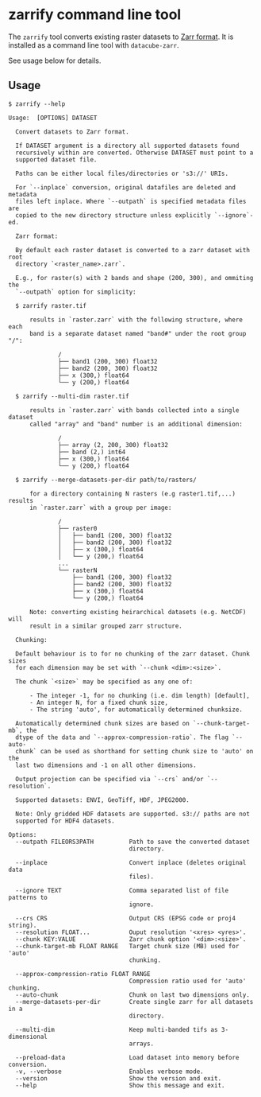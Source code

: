 # zarrify command line tool
The `zarrify` tool converts existing raster datasets to [Zarr format](https://zarr.readthedocs.io/en/stable/spec/v2.html). It is installed as a command line tool with `datacube-zarr`.

See usage below for details.
## Usage
    $ zarrify --help

    Usage:  [OPTIONS] DATASET

      Convert datasets to Zarr format.

      If DATASET argument is a directory all supported datasets found
      recursively within are converted. Otherwise DATASET must point to a
      supported dataset file.

      Paths can be either local files/directories or 's3://' URIs.

      For `--inplace` conversion, original datafiles are deleted and metadata
      files left inplace. Where `--outpath` is specified metadata files are
      copied to the new directory structure unless explicitly `--ignore`-ed.

      Zarr format:

      By default each raster dataset is converted to a zarr dataset with root
      directory `<raster_name>.zarr`.

      E.g., for raster(s) with 2 bands and shape (200, 300), and ommiting the
      `--outpath` option for simplicity:

      $ zarrify raster.tif

          results in `raster.zarr` with the following structure, where each
          band is a separate dataset named "band#" under the root group "/":

                  /
                  ├── band1 (200, 300) float32
                  ├── band2 (200, 300) float32
                  ├── x (300,) float64
                  └── y (200,) float64

      $ zarrify --multi-dim raster.tif

          results in `raster.zarr` with bands collected into a single dataset
          called "array" and "band" number is an additional dimension:

                  /
                  ├── array (2, 200, 300) float32
                  ├── band (2,) int64
                  ├── x (300,) float64
                  └── y (200,) float64

      $ zarrify --merge-datasets-per-dir path/to/rasters/

          for a directory containing N rasters (e.g raster1.tif,...) results
          in `raster.zarr` with a group per image:

                  /
                  ├── raster0
                  │   ├── band1 (200, 300) float32
                  │   ├── band2 (200, 300) float32
                  │   ├── x (300,) float64
                  │   └── y (200,) float64
                  ...
                  └── rasterN
                      ├── band1 (200, 300) float32
                      ├── band2 (200, 300) float32
                      ├── x (300,) float64
                      └── y (200,) float64

          Note: converting existing heirarchical datasets (e.g. NetCDF) will
          result in a similar grouped zarr structure.

      Chunking:

      Default behaviour is to for no chunking of the zarr dataset. Chunk sizes
      for each dimension may be set with `--chunk <dim>:<size>`.

      The chunk `<size>` may be specified as any one of:

          - The integer -1, for no chunking (i.e. dim length) [default],
          - An integer N, for a fixed chunk size,
          - The string 'auto', for automatically determined chunksize.

      Automatically determined chunk sizes are based on `--chunk-target-mb`, the
      dtype of the data and `--approx-compression-ratio`. The flag `--auto-
      chunk` can be used as shorthand for setting chunk size to 'auto' on the
      last two dimensions and -1 on all other dimensions.

      Output projection can be specified via `--crs` and/or `--resolution`.

      Supported datasets: ENVI, GeoTiff, HDF, JPEG2000.

      Note: Only gridded HDF datasets are supported. s3:// paths are not
      supported for HDF4 datasets.

    Options:
      --outpath FILEORS3PATH          Path to save the converted dataset
                                      directory.

      --inplace                       Convert inplace (deletes original data
                                      files).

      --ignore TEXT                   Comma separated list of file patterns to
                                      ignore.

      --crs CRS                       Output CRS (EPSG code or proj4 string).
      --resolution FLOAT...           Ouput resolution '<xres> <yres>'.
      --chunk KEY:VALUE               Zarr chunk option '<dim>:<size>'.
      --chunk-target-mb FLOAT RANGE   Target chunk size (MB) used for 'auto'
                                      chunking.

      --approx-compression-ratio FLOAT RANGE
                                      Compression ratio used for 'auto' chunking.
      --auto-chunk                    Chunk on last two dimensions only.
      --merge-datasets-per-dir        Create single zarr for all datasets in a
                                      directory.

      --multi-dim                     Keep multi-banded tifs as 3-dimensional
                                      arrays.

      --preload-data                  Load dataset into memory before conversion.
      -v, --verbose                   Enables verbose mode.
      --version                       Show the version and exit.
      --help                          Show this message and exit.
